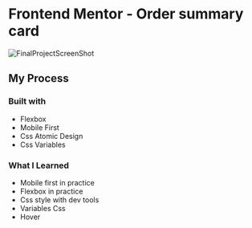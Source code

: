 # Frontend Mentor - Order summary card

![FinalProjectScreenShot](https://user-images.githubusercontent.com/88214247/154760321-80db8037-e2fe-432c-8d76-baeb292e402f.jpeg)

## My Process

### Built with

- Flexbox
- Mobile First
- Css Atomic Design
- Css Variables

### What I Learned

- Mobile first in practice
- Flexbox in practice
- Css style with dev tools
- Variables Css
- Hover
